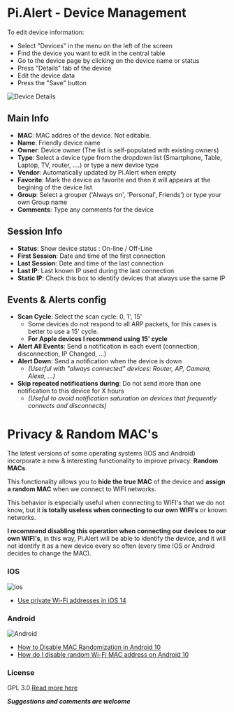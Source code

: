 # Pi.Alert - Device Management
<!--- --------------------------------------------------------------------- --->
To edit device information:
  - Select "Devices" in the menu on the left of the screen
  - Find the device you want to edit in the central table
  - Go to the device page by clicking on the device name or status
  - Press "Details" tab of the device
  - Edit the device data
  - Press the "Save" button


![Device Details][screen1]


## Main Info
  - **MAC**: MAC addres of the device. Not editable.
  - **Name**: Friendly device name
  - **Owner**: Device owner (The list is self-populated with existing owners)
  - **Type**: Select a device type from the dropdown list (Smartphone, Table,
      Laptop, TV, router, ....) or type a new device type
  - **Vendor**: Automatically updated by Pi.Alert when empty
  - **Favorite**: Mark the device as favorite and then it will appears at the
      begining of the device list
  - **Group**: Select a grouper ('Always on', 'Personal', Friends') or type
      your own Group name
  - **Comments**: Type any comments for the device

## Session Info
  - **Status**: Show device status : On-line / Off-Line
  - **First Session**: Date and time of the first connection
  - **Last Session**: Date and time of the last connection
  - **Last IP**: Last known IP used during the last connection
  - **Static IP**: Check this box to identify devices that always use the
      same IP

## Events & Alerts config
  - **Scan Cycle**: Select the scan cycle: 0, 1', 15'
    - Some devices do not respond to all ARP packets, for this cases is better
      to use a 15' cycle.
    - **For Apple devices I recommend using 15' cycle**
  - **Alert All Events**: Send a notification in each event (connection,
      disconnection, IP Changed, ...)
  - **Alert Down**: Send a notification when the device is down
    - *(Userful with "always connected" devices: Router, AP, Camera, Alexa,
      ...)*
  - **Skip repeated notifications during**: Do not send more than one
      notification to this device for X hours
    - *(Useful to avoid notification saturation on devices that frequently
      connects and disconnects)*

# Privacy & Random MAC's
<!--- --------------------------------------------------------------------- --->

The latest versions of some operating systems (IOS and Android) incorporate a
new & interesting functionality to improve privacy: **Random MACs**.

This functionality allows you to **hide the true MAC** of the device and
**assign a random MAC** when we connect to WIFI networks.

This behavior is especially useful when connecting to WIFI's that we do not
know, but it **is totally useless when connecting to our own WIFI's** or known
networks.

**I recommend disabling this operation when connecting our devices to our own
WIFI's**, in this way, Pi.Alert will be able to identify the device, and it
will not identify it as a new device every so often (every time IOS or Android
decides to change the MAC).

### IOS
![ios][ios]

  - [Use private Wi-Fi addresses in iOS 14](https://support.apple.com/en-us/HT211227)

### Android
![Android][Android]

  - [How to Disable MAC Randomization in Android 10](https://support.boingo.com/s/article/How-to-Disable-MAC-Randomization-in-Android-10-Android-Q)
  - [How do I disable random Wi-Fi MAC address on Android 10](https://support.plume.com/hc/en-gb/articles/360052070714-How-do-I-disable-random-Wi-Fi-MAC-address-on-Android-10-)
  
### License
  GPL 3.0
  [Read more here](../LICENSE.txt)
  
  ***Suggestions and comments are welcome***


<!--- --------------------------------------------------------------------- --->
[main]:    https://raw.githubusercontent.com/leiweibau/Pi.Alert/assets/1_devices.jpg           "Main screen"
[screen1]: https://raw.githubusercontent.com/leiweibau/Pi.Alert/assets/2_1_device_details.jpg  "Screen 1"
[ios]:     https://9to5mac.com/wp-content/uploads/sites/6/2020/08/how-to-use-private-wifi-mac-address-iphone-ipad.png?resize=2048,1009 "ios"
[Android]: https://raw.githubusercontent.com/leiweibau/Pi.Alert/assets/android_random_mac.jpg  "Android"

